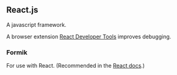 ## React.js

A javascript framework.

A browser extension [React Developer Tools](https://github.com/facebook/react-devtools) improves debugging.

### Formik

For use with React. (Recommended in the [React docs](https://reactjs.org/docs/forms.html).)
<!--stackedit_data:
eyJoaXN0b3J5IjpbMTY2MDIwMjcxMCwyMTQ1NDg4NjhdfQ==
-->